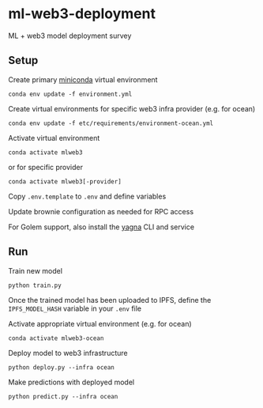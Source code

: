 # ml-web3-deployment
ML + web3 model deployment survey

## Setup

Create primary [miniconda](https://docs.conda.io/en/latest/miniconda.html) virtual environment
```
conda env update -f environment.yml
```

Create virtual environments for specific web3 infra provider (e.g. for ocean)
```
conda env update -f etc/requirements/environment-ocean.yml
```

Activate virtual environment
```
conda activate mlweb3
```
or for specific provider
```
conda activate mlweb3[-provider]
```

Copy `.env.template` to `.env` and define variables

Update brownie configuration as needed for RPC access

For Golem support, also install the [yagna](https://docs.golem.network/docs/quickstarts/python-quickstart) CLI and service


## Run

Train new model
```
python train.py
```

Once the trained model has been uploaded to IPFS, define the `IPFS_MODEL_HASH` variable in your `.env` file

Activate appropriate virtual environment (e.g. for ocean)
```
conda activate mlweb3-ocean
```

Deploy model to web3 infrastructure
```
python deploy.py --infra ocean
```

Make predictions with deployed model
```
python predict.py --infra ocean
```
